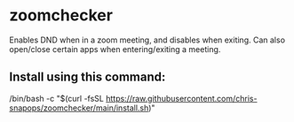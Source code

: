 # zoomchecker
Enables DND when in a zoom meeting, and disables when exiting.   Can also open/close certain apps when entering/exiting a meeting.

## Install using this command:
/bin/bash -c "$(curl -fsSL https://raw.githubusercontent.com/chris-snapops/zoomchecker/main/install.sh)"